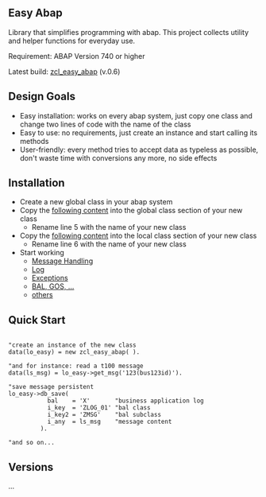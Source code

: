 ## Easy Abap

Library that simplifies programming with abap. This project collects utility and helper functions for everyday use.

Requirement: ABAP Version 740 or higher

Latest build: [zcl_easy_abap](https://github.com/lars-sawyer/easy_abap/tree/master/zcl_easy_abap) (v.0.6)

## Design Goals

* Easy installation: works on every abap system, just copy one class and change two lines of code with the name of the class
* Easy to use: no requirements, just create an instance and start calling its methods
* User-friendly: every method tries to accept data as typeless as possible, don't waste time with conversions any more, no side effects

## Installation

* Create a new global class in your abap system
* Copy the [following content](https://raw.githubusercontent.com/lars-sawyer/easy_abap/master/zcl_easy_abap/zcl_easy_abap_global_class.abap) into the global class section of your new class
   * Rename line 5 with the name of your new class
* Copy the [following content](https://raw.githubusercontent.com/lars-sawyer/easy_abap/master/zcl_easy_abap/zcl_easy_abap_local_types.abap) into the local class section of your new class
   * Rename line 6 with the name of your new class
* Start working
   * [Message Handling](link)
   * [Log](link)
   * [Exceptions](link)
   * [BAL, GOS, ...](link)
   * [others](link)

## Quick Start

```ABAP

"create an instance of the new class
data(lo_easy) = new zcl_easy_abap( ).

"and for instance: read a t100 message
data(ls_msg) = lo_easy->get_msg('123(bus123id)').

"save message persistent
lo_easy->db_save( 
           bal    = 'X'       "business application log
           i_key  = 'ZLOG_01' "bal class
           i_key2 = 'ZMSG'    "bal subclass
           i_any  = ls_msg    "message content
         ).

"and so on...
```

## Versions

...



